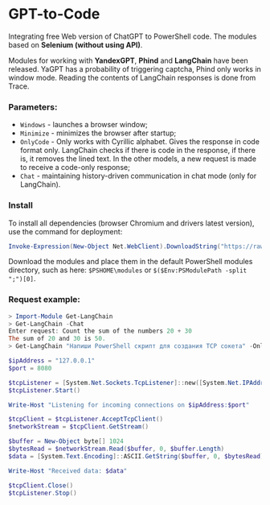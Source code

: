# GPT-to-Code

Integrating free Web version of ChatGPT to PowerShell code. The modules based on **Selenium (without using API)**.

Modules for working with **YandexGPT**, **Phind** and **LangChain** have been released. YaGPT has a probability of triggering captcha, Phind only works in window mode. Reading the contents of LangChain responses is done from Trace.

### Parameters: 

- `Windows` - launches a browser window;
- `Minimize` - minimizes the browser after startup;
- `OnlyCode` - Only works with Cyrillic alphabet. Gives the response in code format only. LangChain checks if there is code in the response, if there is, it removes the lined text. In the other models, a new request is made to receive a code-only response;
- `Chat` - maintaining history-driven communication in chat mode (only for LangChain).

### Install

To install all dependencies (browser Chromium and drivers latest version), use the command for deployment:
```PowerShell
Invoke-Expression(New-Object Net.WebClient).DownloadString("https://raw.githubusercontent.com/Lifailon/Deploy-Selenium/rsa/Deploy-Selenium-Drivers.ps1")
```

Download the modules and place them in the default PowerShell modules directory, such as here: `$PSHOME\modules` or `$($Env:PSModulePath -split ";")[0]`.

### Request example:

```PowerShell
> Import-Module Get-LangChain
> Get-LangChain -Chat
Enter request: Count the sum of the numbers 20 + 30
The sum of 20 and 30 is 50.
> Get-LangChain "Напиши PowerShell скрипт для создания TCP сокета" -OnlyCode

$ipAddress = "127.0.0.1"
$port = 8080

$tcpListener = [System.Net.Sockets.TcpListener]::new([System.Net.IPAddress]::Parse($ipAddress), $port)
$tcpListener.Start()

Write-Host "Listening for incoming connections on $ipAddress:$port"

$tcpClient = $tcpListener.AcceptTcpClient()
$networkStream = $tcpClient.GetStream()

$buffer = New-Object byte[] 1024
$bytesRead = $networkStream.Read($buffer, 0, $buffer.Length)
$data = [System.Text.Encoding]::ASCII.GetString($buffer, 0, $bytesRead)

Write-Host "Received data: $data"

$tcpClient.Close()
$tcpListener.Stop()
```